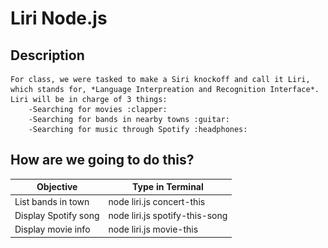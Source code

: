 # Liri Node.js

## Description
    For class, we were tasked to make a Siri knockoff and call it Liri, which stands for, *Language Interpreation and Recognition Interface*. Liri will be in charge of 3 things:
        -Searching for movies :clapper:
        -Searching for bands in nearby towns :guitar:
        -Searching for music through Spotify :headphones:

## How are we going to do this?

Objective | Type in Terminal
------  | -------
List bands in town | node liri.js concert-this <band>
Display Spotify song | node liri.js spotify-this-song <song title>
Display movie info | node liri.js movie-this <title>

## Spotify
If everything worked as intended, you should see the following:
![spotify before](images/spotify-this-song.png)